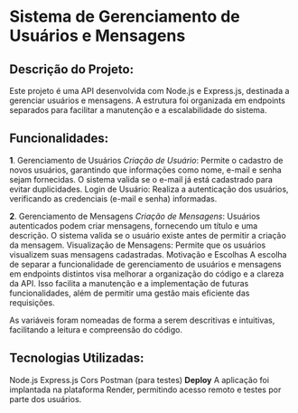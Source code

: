 # Sistema de Gerenciamento de Usuários e Mensagens

## Descrição do Projeto:
Este projeto é uma API desenvolvida com Node.js e Express.js, destinada a gerenciar usuários e mensagens. A estrutura foi organizada em endpoints separados para facilitar a manutenção e a escalabilidade do sistema.

## Funcionalidades:
**1**. Gerenciamento de Usuários
*Criação de Usuário*: Permite o cadastro de novos usuários, garantindo que informações como nome, e-mail e senha sejam fornecidas. O sistema valida se o e-mail já está cadastrado para evitar duplicidades.
Login de Usuário: Realiza a autenticação dos usuários, verificando as credenciais (e-mail e senha) informadas.

**2**. Gerenciamento de Mensagens
*Criação de Mensagens*: Usuários autenticados podem criar mensagens, fornecendo um título e uma descrição. O sistema valida se o usuário existe antes de permitir a criação da mensagem.
Visualização de Mensagens: Permite que os usuários visualizem suas mensagens cadastradas.
Motivação e Escolhas
A escolha de separar a funcionalidade de gerenciamento de usuários e mensagens em endpoints distintos visa melhorar a organização do código e a clareza da API. Isso facilita a manutenção e a implementação de futuras funcionalidades, além de permitir uma gestão mais eficiente das requisições.

As variáveis foram nomeadas de forma a serem descritivas e intuitivas, facilitando a leitura e compreensão do código.

## Tecnologias Utilizadas:
Node.js
Express.js
Cors
Postman (para testes)
**Deploy**
A aplicação foi implantada na plataforma Render, permitindo acesso remoto e testes por parte dos usuários.
